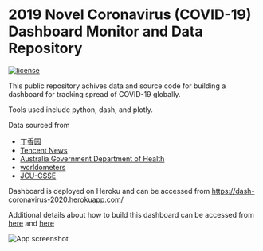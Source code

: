 # 2019 Novel Coronavirus (COVID-19) Dashboard Monitor and Data Repository
[![license](https://img.shields.io/github/license/Perishleaf/data-visualisation-scripts/tree/master/dash-2019-coronavirus)](https://github.com/Perishleaf/data-visualisation-scripts/tree/master/dash-2019-coronavirus/LICENSE)

This public repository achives data and source code for building a dashboard for tracking spread of COVID-19 globally.

Tools used include python, dash, and plotly.

Data sourced from 
* [丁香园](https://ncov.dxy.cn/ncovh5/view/pneumonia?scene=2&clicktime=1579582238&enterid=1579582238&from=singlemessage&isappinstalled=0)
* [Tencent News](https://news.qq.com//zt2020/page/feiyan.htm#charts)
* [Australia Government Department of Health](https://www.health.gov.au/news/coronavirus-update-at-a-glance)
* [worldometers](https://www.worldometers.info/coronavirus/)
* [JCU-CSSE](https://docs.google.com/spreadsheets/d/1yZv9w9zRKwrGTaR-YzmAqMefw4wMlaXocejdxZaTs6w/htmlview?usp=sharing&sle=true#)

Dashboard is deployed on Heroku and can be accessed from https://dash-coronavirus-2020.herokuapp.com/

Additional details about how to build this dashboard can be accessed from [here](https://towardsdatascience.com/build-a-dashboard-to-track-the-spread-of-coronavirus-using-dash-90364f016764) and [here](https://towardsdatascience.com/elevate-your-dashboard-interactivity-in-dash-b655a0f45067)

![App screenshot](./app_screenshot.gif)


